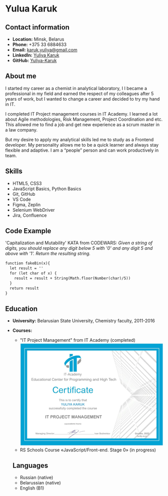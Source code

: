 # __Yulua Karuk__

## __Contact information__
- __Location:__ Minsk, Belarus
- __Phone:__ +375 33 6884633
- __Email:__ karuk.yuliya@gmail.com
- __LinkedIn:__ [Yuliya Karuk](https://www.linkedin.com/in/yuliya-karuk-1a1a14231/)
- __GitHub:__ [Yuliya-Karuk](https://github.com/Yuliya-Karuk)

## __About me__
I started my career as a chemist in analytical laboratory, I I became a professional in my field and earned the respect of my colleagues after 5 years of work, but I wanted to change a career and decided to try my hand in IT.

I completed IT Project management courses in IT Academy. I learned a lot about Agile methodologies, Risk Management, Project Coordination and etc. This allowed me to find a job and get new experience as a scrum master in a law company.

But my desire to apply my analytical skills led me to study as a Frontend developer. My personality allows me to be a quick learner and always stay flexible and adaptive. I am a “people” person and can work productively in team.

## __Skills__
- HTML5, CSS3
- JavaScript Basics, Python Basics
- Git, GitHub
- VS Code
- Figma, Zeplin
- Selenium WebDriver
- Jira, Confluence

## __Code Example__
'Capitalization and Mutability' KATA from CODEWARS: 
*Given a string of digits, you should replace any digit below 5 with '0' and any digit 5 and above with '1'. Return the resulting string.*

```
function fakeBin(x){
  let result = ''
  for (let char of x) {
    result = result + String(Math.floor(Number(char)/5))
  }
  return result
}
```

## __Education__
- __University:__ Belarusian State University, Chemistry faculty, 2011-2016
- __Courses:__
  - "IT Project Management" from IT Academy (completed)
  ![Photo of the certificate of successful completion of the course](/images/IT_Academy_Karuk.jpg)
  - RS Schools Course «JavaScript/Front-end. Stage 0» (in progress)

  ## __Languages__
  - Russian (native)
  - Belarussian (native)
  - English (B1)